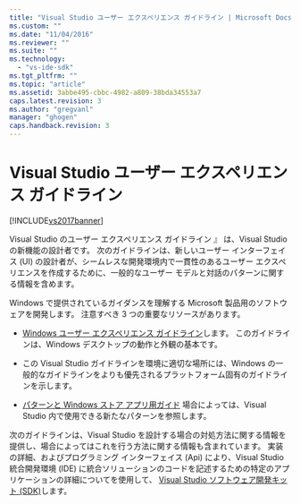 ```yaml
---
title: "Visual Studio ユーザー エクスペリエンス ガイドライン | Microsoft Docs"
ms.custom: ""
ms.date: "11/04/2016"
ms.reviewer: ""
ms.suite: ""
ms.technology: 
  - "vs-ide-sdk"
ms.tgt_pltfrm: ""
ms.topic: "article"
ms.assetid: 3abbe495-cbbc-4982-a809-38bda34553a7
caps.latest.revision: 3
ms.author: "gregvanl"
manager: "ghogen"
caps.handback.revision: 3
---
```

# Visual Studio ユーザー エクスペリエンス ガイドライン
[!INCLUDE[vs2017banner](../../code-quality/includes/vs2017banner.md)]

Visual Studio のユーザー エクスペリエンス ガイドライン 』 は、Visual Studio の新機能の設計者です。 次のガイドラインは、新しいユーザー インターフェイス \(UI\) の設計者が、シームレスな開発環境内で一貫性のあるユーザー エクスペリエンスを作成するために、一般的なユーザー モデルと対話のパターンに関する情報を含めます。  
  
 Windows で提供されているガイダンスを理解する Microsoft 製品用のソフトウェアを開発します。 注意すべき 3 つの重要なリソースがあります。  
  
-   [Windows ユーザー エクスペリエンス ガイドライン](https://msdn.microsoft.com/en-us/library/aa511258.aspx)します。 このガイドラインは、Windows デスクトップの動作と外観の基本です。  
  
-   この Visual Studio ガイドラインを環境に適切な場所には、Windows の一般的なガイドラインをよりも優先されるプラットフォーム固有のガイドラインを示します。  
  
-   [パターンと Windows ストア アプリ用ガイド](https://dev.windows.com/en-us/design/interaction-ux) 場合によっては、Visual Studio 内で使用できる新たなパターンを参照します。  
  
 次のガイドラインは、Visual Studio を設計する場合の対処方法に関する情報を提供し、場合によってはこれを行う方法に関する情報も含まれています。 実装の詳細、およびプログラミング インターフェイス \(Api\) により、Visual Studio 統合開発環境 \(IDE\) に統合ソリューションのコードを記述するための特定のアプリケーションの詳細についてを使用して、 [Visual Studio ソフトウェア開発キット \(SDK\)](https://msdn.microsoft.com/en-us/library/bb166441.aspx)します。